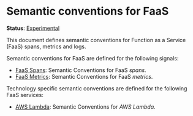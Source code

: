 # Semantic conventions for FaaS

**Status**: [Experimental][DocumentStatus]

This document defines semantic conventions for Function as a Service (FaaS) spans, metrics and logs.

Semantic conventions for FaaS are defined for the following signals:

* [FaaS Spans](faas-spans.md): Semantic Conventions for FaaS *spans*.
* [FaaS Metrics](faas-metrics.md): Semantic Conventions for FaaS *metrics*.

Technology specific semantic conventions are defined for the following FaaS services:

* [AWS Lambda](aws-lambda.md): Semantic Conventions for *AWS Lambda*.

[DocumentStatus]: https://github.com/open-telemetry/opentelemetry-specification/blob/v1.21.0/specification/document-status.md
